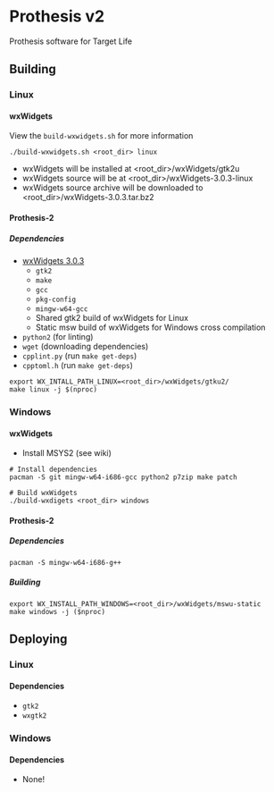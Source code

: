 # Prothesis v2

Prothesis software for Target Life

## Building
### Linux
#### wxWidgets
View the `build-wxwidgets.sh` for more information

```
./build-wxwidgets.sh <root_dir> linux
```
- wxWidgets will be installed at <root_dir>/wxWidgets/gtk2u
- wxWidgets source will be at <root_dir>/wxWidgets-3.0.3-linux
- wxWidgets source archive will be downloaded to <root_dir>/wxWidgets-3.0.3.tar.bz2

#### Prothesis-2
##### Dependencies
- [wxWidgets 3.0.3](https://github.com/prothesis-software/prothesis-2/wiki/Compiling-wxWidgets)
  - `gtk2`
  - `make`
  - `gcc`
  - `pkg-config`
  - `mingw-w64-gcc`
  - Shared gtk2 build of wxWidgets for Linux
  - Static msw build of wxWidgets for Windows cross compilation
- `python2` (for linting)
- `wget` (downloading dependencies)
- `cpplint.py` (run `make get-deps`)
- `cpptoml.h` (run `make get-deps`)

```
export WX_INTALL_PATH_LINUX=<root_dir>/wxWidgets/gtku2/
make linux -j $(nproc)
```

### Windows
#### wxWidgets
- Install MSYS2 (see wiki)

```
# Install dependencies
pacman -S git mingw-w64-i686-gcc python2 p7zip make patch

# Build wxWidgets
./build-wxdigets <root_dir> windows
```

#### Prothesis-2
##### Dependencies
```
pacman -S mingw-w64-i686-g++
```

##### Building
```
export WX_INSTALL_PATH_WINDOWS=<root_dir>/wxWidgets/mswu-static
make windows -j ($nproc)
```

## Deploying
### Linux
#### Dependencies
- `gtk2`
- `wxgtk2`

### Windows
#### Dependencies
- None!